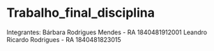 # Trabalho_final_disciplina
Integrantes:
Bárbara Rodrigues Mendes - RA 1840481912001
Leandro Ricardo Rodrigues - RA 1840481823015
